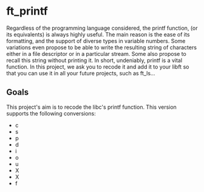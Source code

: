 # ft_printf

Regardless of the programming language considered, the printf function, (or its equivalents) is always highly useful. The main reason is the ease of its formatting, and the support of diverse types in variable numbers. Some variations even propose to be able to write the resulting string of characters either in a file descriptor or in a particular stream.
Some also propose to recall this string without printing it. In short, undeniably, printf is a vital function. In this project, we ask you to recode it and add it to your libft so that you can use it in all your future projects, such as ft_ls...

## Goals
This project's aim is to recode the libc's printf function.
This version supports the following conversions:
<ul>
<li>c</li>
<li>s</li>
<li>p</li>
<li>d</li>
<li>i</li>
<li>o</li>
<li>u</li>
<li>X</li>
<li>X</li>
<li>f</li>
</ul>
